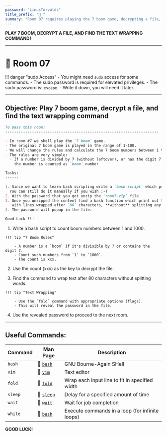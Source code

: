 ```yaml
---
password: "LinusTorvalds"
title_prefix: "🤪 "
summary: "Room 07 requires playing the 7 boom game, decrypting a file, and finding the text wrapping command."
---
```


**PLAY 7 BOOM, DECRYPT A FILE, AND FIND THE TEXT WRAPPING COMMAND!**

---

# 🤪 Room 07

!!! danger "sudo Access"
    - You might need `sudo` access for some commands.
    - The sudo password is required for elevated privileges.
    - The sudo password is: `escape`.
    - Write it down, you will need it later.

---

## Objective: Play 7 boom game, decrypt a file, and find the text wrapping command

```markdown
To pass this room:
---------------------------------------------------------------------

- In room #7 we shell play the `7 boom` game.
- The original 7 boom game is played in the range of 1-100.
- We will change the rules and calculate the 7 boom numbers between 1 to 1000 
- The rules are very simple:
  - If a number is divided by 7 (without leftover), or has the digit 7 in it (for example: 7,778 etc)
    the number is counted as `boom` number  

Tasks: 
------

1. Since we want to learn bash scripting write a `bash script` which prints out how many boom numbers are between 1 to 1000. 
  You can still do it manually if you wish :-)
2. With the password that you got unzip the `room7.zip` file
3. Once you unzipped the content find a bash function which print out the contents of the .txt file 
   with lines wrapped after `80` characters, **without** splitting any words!!!. 
4. The password will popup in the file.

Good Luck !!!
```

  1. Write a bash script to count boom numbers between 1 and 1000.
   
    !!! tip "7 Boom Rules"
    
        - A number is a `boom` if it's divisible by 7 or contains the digit 7.
        - Count such numbers from `1` to `1000`.
        - The count is xxx.
    
  2. Use the count (xxx) as the key to decrypt the file.
            
  3. Find the command to wrap text after 80 characters without splitting words.
               
    !!! tip "Text Wrapping"
    
        - Use the `fold` command with appropriate options (flags).
        - This will reveal the password in the file.

  4. Use the revealed password to proceed to the next room.
     
---

## **Useful Commands:**

| Command | Man Page                                                        | Description                                     |
| ------- | --------------------------------------------------------------- | ----------------------------------------------- |
| `bash`  | 🔗 [`bash`](https://man7.org/linux/man-pages/man1/bash.1.html)   | GNU Bourne-Again SHell                          |
| `vim`   | 🔗 [`vim`](https://manpages.org/vim)                             | Text editor                                     |
| `fold`  | 🔗 [`fold`](https://man7.org/linux/man-pages/man1/fold.1.html)   | Wrap each input line to fit in specified width  |
| `sleep` | 🔗 [`sleep`](https://man7.org/linux/man-pages/man1/sleep.1.html) | Delay for a specified amount of time            |
| `wait`  | 🔗 [`wait`](https://man7.org/linux/man-pages/man1/wait.1.html)   | Wait for job completion                         |
| `while` | 🔗 [`bash`](https://man7.org/linux/man-pages/man1/bash.1.html)   | Execute commands in a loop (for infinite loops) |


**GOOD LUCK!**
